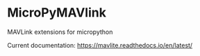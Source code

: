# MicroPyMAVlink
MAVLink extensions for micropython

Current documentation: https://mavlite.readthedocs.io/en/latest/